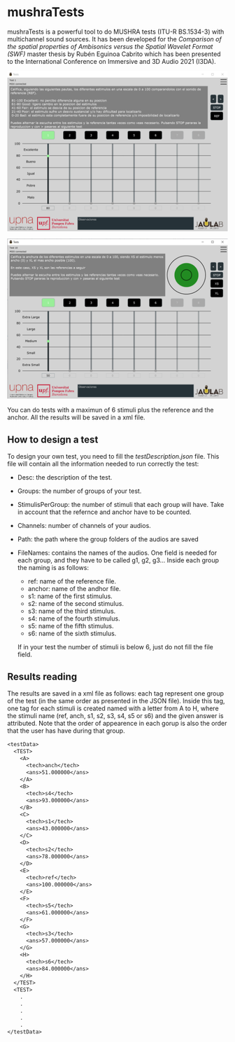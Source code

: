 # mushraTests

mushraTests is a powerful tool to do MUSHRA tests (ITU-R BS.1534-3) with multichannel sound sources. It has been developed for the *Comparison of the spatial properties of Ambisonics versus the Spatial Wavelet Format (SWF)* master thesis by Rubén Eguinoa Cabrito which has been presented to the International Conference on Immersive and 3D Audio 2021 (I3DA).

![Localization tests interface](https://github.com/iRubec/mushraTests/blob/main/images/interfacePos.PNG)

![Source width tests interface](https://github.com/iRubec/mushraTests/blob/main/images/interfaceWidth.PNG)

You can do tests with a maximun of 6 stimuli plus the reference and the anchor. All the results will be saved in a xml file.

## How to design a test

To design your own test, you need to fill the *testDescription.json* file. This file will contain all the information needed to run correctly the test:
 * Desc: the description of the test.
 * Groups: the number of groups of your test.
 * StimulisPerGroup: the number of stimuli that each group will have. Take in account that the refernce and anchor have to be counted.
 * Channels: number of channels of your audios.
 * Path: the path where the group folders of the audios are saved
 * FileNames: contains the names of the audios. One field is needed for each group, and they have to be called g1, g2, g3... Inside each group the naming is as follows:
   * ref: name of the reference file.
   * anchor: name of the andhor file.
   * s1: name of the first stimulus.
   * s2: name of the second stimulus.
   * s3: name of the third stimulus.
   * s4: name of the fourth stimulus.
   * s5: name of the fifth stimulus.
   * s6: name of the sixth stimulus.
   
   If in your test the number of stimuli is below 6, just do not fill the file field.
   
## Results reading

The results are saved in a xml file as follows: each <TEST> tag represent one group of the test (in the same order as presented in the JSON file). Inside this <TEST> tag, one tag for each stimuli is created named with a letter from A to H, where the stimuli name (ref, anch, s1, s2, s3, s4, s5 or s6) and the given answer is attributed. Note that the order of appearence in each gorup is also the order that the user has have during that group.
  
```
<testData>
  <TEST>
    <A>
      <tech>anch</tech>
      <ans>51.000000</ans>
    </A>
    <B>
      <tech>s4</tech>
      <ans>93.000000</ans>
    </B>
    <C>
      <tech>s1</tech>
      <ans>43.000000</ans>
    </C>
    <D>
      <tech>s2</tech>
      <ans>78.000000</ans>
    </D>
    <E>
      <tech>ref</tech>
      <ans>100.000000</ans>
    </E>
    <F>
      <tech>s5</tech>
      <ans>61.000000</ans>
    </F>
    <G>
      <tech>s3</tech>
      <ans>57.000000</ans>
    </G>
    <H>
      <tech>s6</tech>
      <ans>84.000000</ans>
    </H>
  </TEST>
  <TEST>
    .
    .
    .
    .
    .
</testData>
```
